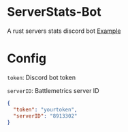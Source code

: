 # ServerStats-Bot
 A rust servers stats discord bot
 [Example](https://cdn.discordapp.com/attachments/445540478780440576/771562955518902292/unknown.png)

# Config

`token`: Discord bot token 

`serverID`: Battlemetrics server ID

```json
{
  "token": "yourtoken",
  "serverID": "8913302"
}
```
